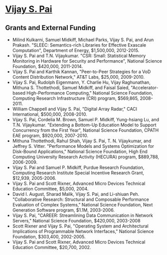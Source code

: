 # [Vijay S. Pai](README.md)
## Grants and External Funding

* Milind Kulkarni, Samuel Midkiff, Michael Parks, Vijay S. Pai, and
  Arun Prakash.  "SLEEC: Semantics-rich Libraries for Effective
  Exascale Computation", Department of Energy, $1,500,000, 2012-2015.
* Vijay S. Pai and T.N. Vijaykumar.  "CSR: Small: Statistical Memory
  Monitoring in Hardware for Security and Performance", National
  Science Foundation, $420,000, 2011-2014.
* Vijay S. Pai and Karthik Kannan, "Peer-to-Peer Strategies for a VoD
  Content Distribution Network," AT&amp;T Labs, $25,000, 2009-2010.
* Vijay S. Pai, Rudolph Eigenmann, Y. Charlie Hu, Vijay Raghunathan,
  Mithuna S. Thottethodi, Samuel Midkiff, and Faisal Saied,
  "Accelerator-based High-Performance Computing," National Science
  Foundation, Computing Research Infrastructure (CRI) program,
  $569,865, 2008-2011.
* William Chappell and Vijay S. Pai, "Digital Array Radar," CACI
  International, $500,000, 2008-2010.
* Vijay S. Pai, Cordelia M. Brown, Samuel P. Midkiff, Yung-hsiang Lu,
  and T.N. Vijaykumar. "Extending a Bottom-Up Education Model to
  Support Concurrency from the First Year", National Science
  Foundation, CPATH EAE program, $920,000, 2007-2010.
* Mithuna Thottethodi, Rahul Shah, Vijay S. Pai, T. N. Vijaykumar, and
  Jeffrey S. Vitter.  "Performance Models and Systems Optimization for
  Disk-Bound Applications," National Science Foundation, High End
  Computing University Research Activity (HECURA) program, $889,788,
  2006-2009.
* Vijay S. Pai and Samuel P. Midkiff, Purdue Research Foundation,
  Computing Research Institute Special Incentive Research Grant,
  $12,939, 2005-2006.
* Vijay S. Pai and Scott Rixner, Advanced Micro Devices Technical
  Education Committee, $5,000, 2004.
* David I. August, Sharad Malik, Vijay S. Pai, and Li-shiuan Peh.
  "Collaborative Research: Structural and Composable Performance
  Evaluation of Complex Systems," National Science Foundation,
  Next Generation Software program, $1.1M, 2003-2006.
* Vijay S. Pai, "CAREER: Streamlining Data Communication in Network
  Servers," National Science Foundation, $420,000, 2003-2008
* Scott Rixner and Vijay S. Pai, "Operating System and Architectural
  Implications of Programmable Network Interfaces," National Science
  Foundation, $303,400, 2002-2005.
* Vijay S. Pai and Scott Rixner, Advanced Micro Devices Technical
  Education Committee, $20,700, 2002.
